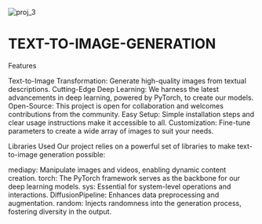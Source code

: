 ![proj_3](https://github.com/kiransindam/TEXT-TO-IMAGE-GENERATION/assets/101730779/7f0e3e54-c89a-4b89-aaf2-38efc5c882ca)



# TEXT-TO-IMAGE-GENERATION
Features

Text-to-Image Transformation: Generate high-quality images from textual descriptions.
Cutting-Edge Deep Learning: We harness the latest advancements in deep learning, powered by PyTorch, to create our models.
Open-Source: This project is open for collaboration and welcomes contributions from the community.
Easy Setup: Simple installation steps and clear usage instructions make it accessible to all.
Customization: Fine-tune parameters to create a wide array of images to suit your needs.

Libraries Used
Our project relies on a powerful set of libraries to make text-to-image generation possible:

mediapy: Manipulate images and videos, enabling dynamic content creation.
torch: The PyTorch framework serves as the backbone for our deep learning models.
sys: Essential for system-level operations and interactions.
DiffusionPipeline: Enhances data preprocessing and augmentation.
random: Injects randomness into the generation process, fostering diversity in the output.






